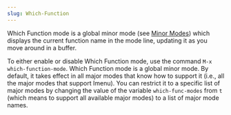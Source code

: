 ```yaml
---
slug: Which-Function
---
```


Which Function mode is a global minor mode (see [Minor Modes](Minor-Modes)) which displays the current function name in the mode line, updating it as you move around in a buffer.

To either enable or disable Which Function mode, use the command `M-x which-function-mode`. Which Function mode is a global minor mode. By default, it takes effect in all major modes that know how to support it (i.e., all the major modes that support Imenu). You can restrict it to a specific list of major modes by changing the value of the variable `which-func-modes` from `t` (which means to support all available major modes) to a list of major mode names.
